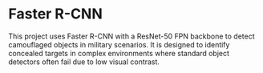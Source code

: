 # Faster R-CNN
This project uses Faster R-CNN with a ResNet-50 FPN backbone to detect camouflaged objects in military scenarios. It is designed to identify concealed targets in complex environments where standard object detectors often fail due to low visual contrast.
